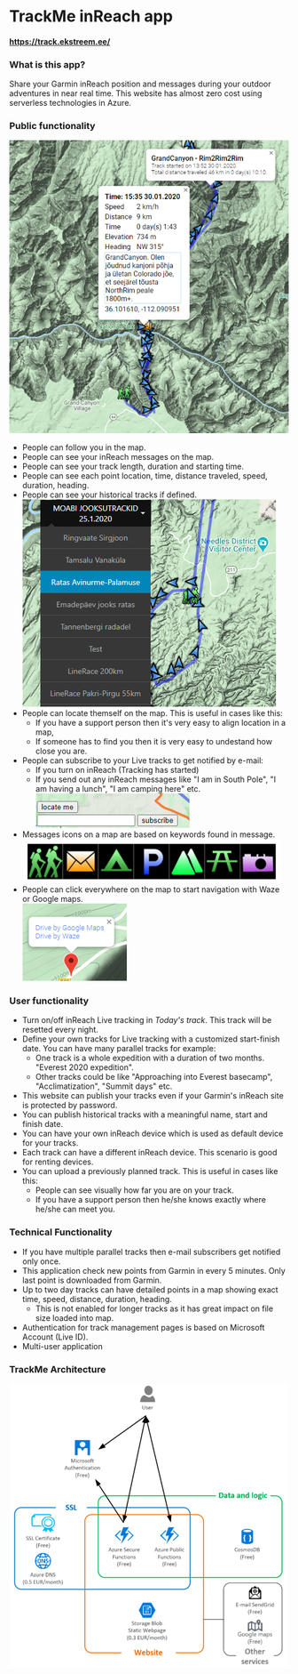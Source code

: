 # TrackMe inReach app
#### https://track.ekstreem.ee/
### What is this app?  
Share your Garmin inReach position and messages during your outdoor adventures in near real time.
This website has almost zero cost using serverless technologies in Azure.
### Public functionality
![Track](track.png)
* People can follow you in the map.
* People can see your inReach messages on the map.
* People can see your track length, duration and starting time.
* People can see each point location, time, distance traveled, speed, duration, heading.
* People can see your historical tracks if defined. 
![Tracks](tracks.png)
* People can locate themself on the map. This is useful in cases like this: 
  * If you have a support person then it's very easy to align location in a map,
  * If someone has to find you then it is very easy to undestand how close you are.
* People can subscribe to your Live tracks to get notified by e-mail:
  * If you turn on inReach (Tracking has started)
  * If you send out any inReach messages like "I am in South Pole", "I am having a lunch", "I am camping here" etc.  
![Subscribe](subscribe.png)
* Messages icons on a map are based on keywords found in message.  
![Messageicons](messageicons.png)
* People can click everywhere on the map to start navigation with Waze or Google maps.  
![Driveby Waze Googl](drivebyWazeGoogl.png)
### User functionality
* Turn on/off inReach Live tracking in *Today's track*. This track will be resetted every night.
* Define your own tracks for Live tracking with a customized start-finish date. You can have many parallel tracks for example:
  * One track is a whole expedition with a duration of two months. "Everest 2020 expedition".
  * Other tracks could be like "Approaching into Everest basecamp", "Acclimatization", "Summit days" etc.
* This website can publish your tracks even if your Garmin's inReach site is protected by password.
* You can publish historical tracks with a meaningful name, start and finish date.
* You can have your own inReach device which is used as default device for your tracks.
* Each track can have a different inReach device. This scenario is good for renting devices.
* You can upload a previously planned track. This is useful in cases like this:
  * People can see visually how far you are on your track.
  * If you have a support person then he/she knows exactly where he/she can meet you.
### Technical Functionality
* If you have multiple parallel tracks then e-mail subscribers get notified only once.
* This application check new points from Garmin in every 5 minutes. Only last point is downloaded from Garmin.
* Up to two day tracks can have detailed points in a map showing exact time, speed, distance, duration, heading.
  * This is not enabled for longer tracks as it has great impact on file size loaded into map.
* Authentication for track management pages is based on Microsoft Account (Live ID).
* Multi-user application
### TrackMe Architecture

![Track Me Web Site](TrackMeWebSite.png)



